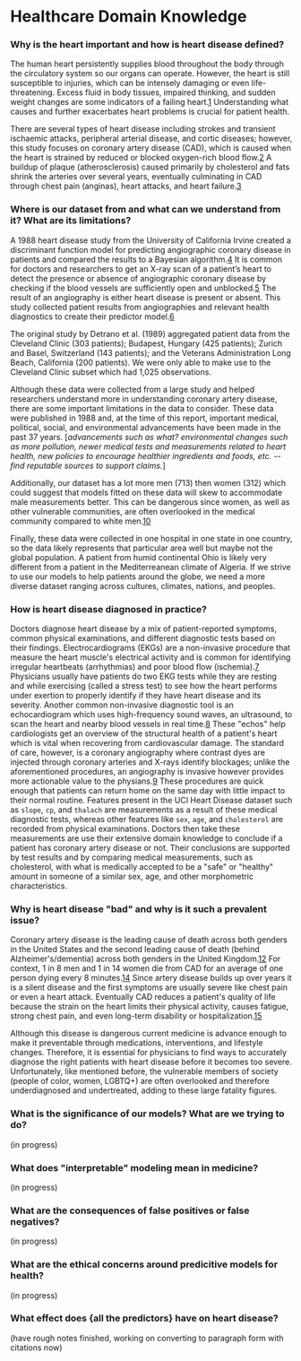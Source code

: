 # Healthcare Domain Knowledge

### Why is the heart important and how is heart disease defined?

The human heart persistently supplies blood throughout the body through the circulatory system so our organs can operate. However, the heart is still susceptible to injuries, which can be intensely damaging or even life-threatening. Excess fluid in body tissues, impaired thinking, and sudden weight changes are some indicators of a failing heart.[1] Understanding what causes and further exacerbates heart problems is crucial for patient health.

There are several types of heart disease including strokes and transient ischaemic attacks, peripheral arterial disease, and cortic diseases; however, this study focuses on coronary artery disease (CAD), which is caused when the heart is strained by reduced or blocked oxygen-rich blood flow.[2] A buildup of plaque (atherosclerosis) caused primarily by cholesterol and fats shrink the arteries over several years, eventually culminating in CAD through chest pain (anginas), heart attacks, and heart failure.[3]

### Where is our dataset from and what can we understand from it? What are its limitations?

A 1988 heart disease study from the University of California Irvine created a discriminant function model for predicting angiographic coronary disease in patients and compared the results to a Bayesian algorithm.[4] It is common for doctors and researchers to get an X-ray scan of a patient’s heart to detect the presence or absence of angiographic coronary disease by checking if the blood vessels are sufficiently open and unblocked.[5] The result of an angiography is either heart disease is present or absent. This study collected patient results from angiographies and relevant health diagnostics to create their predictor model.[6]

The original study by Detrano et al. (1989) aggregated patient data from the Cleveland Clinic (303 patients); Budapest, Hungary (425 patients); Zurich and Basel, Switzerland (143 patients); and the Veterans Administration Long Beach, California (200 patients). We were only able to make use to the Cleveland Clinic subset which had 1,025 observations.

Although these data were collected from a large study and helped researchers understand more in understanding coronary artery disease, there are some important limitations in the data to consider. These data were published in 1988 and, at the time of this report, important medical, political, social, and environmental advancements have been made in the past 37 years. [*advancements such as what? environmental changes such as more pollution, newer medical tests and measurements related to heart health, new policies to encourage healthier ingredients and foods, etc. -- find reputable sources to support claims.*]

Additionally, our dataset has a lot more men (713) then women (312) which could suggest that models fitted on these data will skew to accommodate male measurements better. This can be dangerous since women, as well as other vulnerable communities, are often overlooked in the medical community compared to white men.[10][11]

Finally, these data were collected in one hospital in one state in one country, so the data likely represents that particular area well but maybe not the global population. A patient from humid continental Ohio is likely very different from a patient in the Mediterreanean climate of Algeria. If we strive to use our models to help patients around the globe, we need a more diverse dataset ranging across cultures, climates, nations, and peoples.

### How is heart disease diagnosed in practice?

Doctors diagnose heart disease by a mix of patient-reported symptoms, common physical examinations, and different diagnostic tests based on their findings. Electrocardiograms (EKGs) are a non-invasive procedure that measure the heart muscle's electrical activity and is common for identifying irregular heartbeats (arrhythmias) and poor blood flow (ischemia).[7] Physicians usually have patients do two EKG tests while they are resting and while exercising (called a stress test) to see how the heart performs under exertion to properly identify if they have heart disease and its severity. Another common non-invasive diagnostic tool is an echocardiogram which uses high-frequency sound waves, an ultrasound, to scan the heart and nearby blood vessels in real time.[8] These "echos" help cardiologists get an overview of the structural health of a patient's heart which is vital when recovering from cardiovascular damage. The standard of care, however, is a coronary angiography where contrast dyes are injected through coronary arteries and X-rays identify blockages; unlike the aforementioned procedures, an angiography is invasive however provides more actionable value to the physians.[9] These procedures are quick enough that patients can return home on the same day with little impact to their normal routine. Features present in the UCI Heart Disease dataset such as `slope`, `cp`, and `thalach` are measurements as a result of these medical diagnostic tests, whereas other features like `sex`, `age`, and `cholesterol` are recorded from physical examinations. Doctors then take these measurements are use their extensive domain knowledge to conclude if a patient has coronary artery disease or not. Their conclusions are supported by test results and by comparing medical measurements, such as cholesterol, with what is medically accepted to be a "safe" or "healthy" amount in someone of a similar sex, age, and other morphometric characteristics.

### Why is heart disease "bad" and why is it such a prevalent issue?

Coronary artery disease is the leading cause of death across both genders in the United States and the second leading cause of death (behind Alzheimer's/dementia) across both genders in the United Kingdom.[12][13] For context, 1 in 8 men and 1 in 14 women die from CAD for an average of one person dying every 8 minutes.[14] Since artery disease builds up over years it is a silent disease and the first symptoms are usually severe like chest pain or even a heart attack. Eventually CAD reduces a patient's quality of life because the strain on the heart limits their physical activity, causes fatigue, strong chest pain, and even long-term disability or hospitalization.[15]

Although this disease is dangerous current medicine is advance enough to make it preventable through medications, interventions, and lifestyle changes. Therefore, it is essential for physicians to find ways to accurately diagnose the right patients with heart disease before it becomes too severe. Unfortunately, like mentioned before, the vulnerable members of society (people of color, women, LGBTQ+) are often overlooked and therefore underdiagnosed and undertreated, adding to these large fatality figures. 

### What is the significance of our models? What are we trying to do?

(in progress)

### What does "interpretable" modeling mean in medicine?

(in progress)

### What are the consequences of false positives or false negatives?

(in progress)

### What are the ethical concerns around predicitive models for health?

(in progress)

### What effect does {all the predictors} have on heart disease?

(have rough notes finished, working on converting to paragraph form with citations now)

[1]: https://www.heart.org/en/health-topics/heart-failure/warning-signs-of-heart-failure
[2]: https://www.nhs.uk/conditions/cardiovascular-disease/
[3]: https://www.mayoclinic.org/diseases-conditions/coronary-artery-disease/symptoms-causes/syc-20350613
[4]: https://doi.org/10.1016/0002-9149(89)90524-9
[5]: https://www.mayoclinic.org/tests-procedures/coronary-angiogram/about/pac-20384904
[6]: https://doi.org/10.1016/0002-9149(89)90524-9
[7]: https://www.bhf.org.uk/informationsupport/heart-matters-magazine/medical/tests/electrocardiogram-ecg
[8]: https://www.nhs.uk/conditions/echocardiogram/
[9]: https://www.nhs.uk/conditions/coronary-angiography/
[10]: https://www.sciencedirect.com/science/article/abs/pii/S0147956395800204
[11]: https://my.clevelandclinic.org/health/articles/23051-ethnicity-and-heart-disease
[12]: https://www.bhf.org.uk/-/media/files/for-professionals/research/heart-statistics/bhf-cvd-statistics-uk-factsheet.pdf?rev=81a8015761aa4ced8bc39d7045202be5&hash=9D78ACBF5EB80FA8A9BE28C90BFBE171
[13]: https://www.cdc.gov/heart-disease/data-research/facts-stats/index.html
[14]: https://www.bhf.org.uk/-/media/files/for-professionals/research/heart-statistics/bhf-cvd-statistics-uk-factsheet.pdf?rev=81a8015761aa4ced8bc39d7045202be5&hash=9D78ACBF5EB80FA8A9BE28C90BFBE171
[15]: https://www.pennmedicine.org/for-patients-and-visitors/patient-information/conditions-treated-a-to-z/coronary-artery-disease
